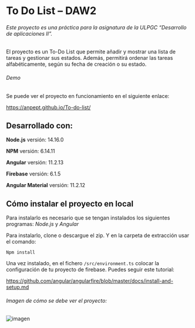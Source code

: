 # To Do List – DAW2

###### Este proyecto es una práctica para la asignatura de la ULPGC “Desarrollo de aplicaciones II”. 

El proyecto es un To-Do List que permite añadir y mostrar una lista de tareas y gestionar sus estados. Además, permitirá ordenar las tareas alfabéticamente, según su fecha de creación o su estado.

###### Demo

Se puede ver el proyecto en funcionamiento en el siguiente enlace:

https://anpept.github.io/To-do-list/

## Desarrollado con:

**Node.js** versión: 14.16.0

**NPM** versión: 6.14.11

**Angular** versión: 11.2.13

**Firebase** versión: 6.1.5

**Angular Material** versión: 11.2.12

## Cómo instalar el proyecto en local

Para instalarlo es necesario que se tengan instalados los siguientes programas:
*Node.js* y *Angular*

Para instalarlo, clone o descargue el zip. Y en la carpeta de extracción usar el comando:

```Npm install```

Una vez instalado, en el fichero ```/src/environment.ts``` colocar la configuración de tu proyecto de firebase. Puedes seguir este tutorial:

https://github.com/angular/angularfire/blob/master/docs/install-and-setup.md

###### Imagen de cómo se debe ver el proyecto:

![imagen](https://user-images.githubusercontent.com/43388989/119885751-21b56600-bf2a-11eb-95af-8e192365db10.png)


